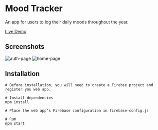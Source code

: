 # Mood Tracker
An app for users to log their daily moods throughout the year.

[Live Demo](https://www.youtube.com/watch?v=af5zCiPj1pg)


## Screenshots

![auth-page](https://user-images.githubusercontent.com/85205294/178167808-9afe00b4-f3d0-49d1-868c-c5a8c8b60a4e.PNG)
![home-page](https://user-images.githubusercontent.com/85205294/178167811-4a428475-3e9e-49ee-993f-7b11ae865b8e.PNG)


## Installation

```
# Before installation, you will need to create a Firebse project and register you web app.

# Install dependencies
npm install

# Place the web app's Firebase configuration in firebase-config.js

# Run
npm start
```
